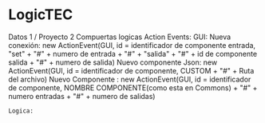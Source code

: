LogicTEC
========

Datos 1 / Proyecto 2 Compuertas logicas
Action Events:
    GUI:
        Nueva conexión:
        new ActionEvent(GUI, id = identificador de componente entrada,
                    "set" + "#" + numero de entrada + "#" + "salida" + "#"
                            + id de componente salida + "#" + numero de salida)
        Nuevo componente Json:
        new ActionEvent(GUI, id = identificador de componente,
                        CUSTOM + "#" + Ruta del archivo)
        Nuevo Componente :
        new ActionEvent(GUI, id = identificador de componente,
                        NOMBRE COMPONENTE(como esta en Commons) + "#" + numero entradas
                        + "#" + numero de salidas)

    Logica:
